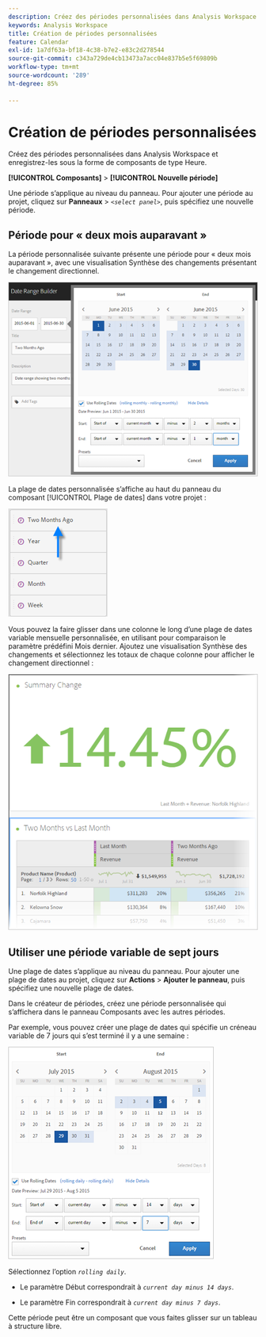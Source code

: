 ```yaml
---
description: Créez des périodes personnalisées dans Analysis Workspace et enregistrez-les sous la forme de composants de type Heure.
keywords: Analysis Workspace
title: Création de périodes personnalisées
feature: Calendar
exl-id: 1a7df63a-bf18-4c38-b7e2-e83c2d278544
source-git-commit: c343a729de4cb13473a7acc04e837b5e5f69809b
workflow-type: tm+mt
source-wordcount: '289'
ht-degree: 85%

---
```


# Création de périodes personnalisées

Créez des périodes personnalisées dans Analysis Workspace et enregistrez-les sous la forme de composants de type Heure.

**[!UICONTROL Composants]** > **[!UICONTROL Nouvelle période]**

Une période s’applique au niveau du panneau. Pour ajouter une période au projet, cliquez sur **Panneaux** > *`<select panel>`*, puis spécifiez une nouvelle période.

## Période pour « deux mois auparavant » 

La période personnalisée suivante présente une période pour « deux mois auparavant », avec une visualisation Synthèse des changements présentant le changement directionnel.

![Créateur de plages de dates affichant Utiliser des dates variables pour il y a deux mois](assets/date-range-two-months-ago.png)

La plage de dates personnalisée s’affiche au haut du panneau du composant [!UICONTROL Plage de dates] dans votre projet :

![Panneau du composant Période avec une flèche pointant vers le haut il y a deux mois.](assets/date-range-panel-two-months-ago.png)

Vous pouvez la faire glisser dans une colonne le long d’une plage de dates variable mensuelle personnalisée, en utilisant pour comparaison le paramètre prédéfini Mois dernier. Ajoutez une visualisation Synthèse des changements et sélectionnez les totaux de chaque colonne pour afficher le changement directionnel :

![Synthèse des changements affiché et augmentation de 14,45 %.](assets/date-range-two-months-table.png)

## Utiliser une période variable de sept jours

Une plage de dates s’applique au niveau du panneau. Pour ajouter une plage de dates au projet, cliquez sur **Actions** > **Ajouter le panneau**, puis spécifiez une nouvelle plage de dates.

Dans le créateur de périodes, créez une période personnalisée qui s’affichera dans le panneau Composants avec les autres périodes.

Par exemple, vous pouvez créer une plage de dates qui spécifie un créneau variable de 7 jours qui s’est terminé il y a une semaine :

![Créateur de plages de dates présentant une plage de dates qui spécifie une fenêtre de suivi de 7 jours.](assets/create_date_range.png)

Sélectionnez l’option   *`rolling daily`*.

* Le paramètre Début correspondrait à *`current day minus 14 days`*.

* Le paramètre Fin correspondrait à *`current day minus 7 days`*.

Cette période peut être un composant que vous faites glisser sur un tableau à structure libre.
